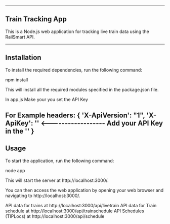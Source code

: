 ---------------------------------------------------------------------------------------
Train Tracking App
---------------------------------------------------------------------------------------
This is a Node.js web application for tracking live train data using the RailSmart API.

-------------------------------------------------------------------------------
Installation
-------------------------------------------------------------------------------
To install the required dependencies, run the following command:


npm install

This will install all the required modules specified in the package.json file.

In app.js Make your you set the API Key

For Example 
        headers: {
            'X-ApiVersion': "1",
            'X-ApiKey': ''  <------------------ Add your API Key in the ''
        }
-----------------------------------------------------------------------------------
Usage
-----------------------------------------------------------------------------------
To start the application, run the following command:

node app

This will start the server at http://localhost:3000/.

You can then access the web application by opening your web browser and navigating to http://localhost:3000/.

API data for trains  at http://localhost:3000/api/livetrain
API data for Train schedule at http://localhost:3000/api/trainschedule
API  Schedules (TIPLocs) at http://localhost:3000/api/schedule
